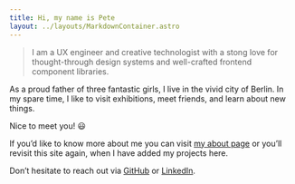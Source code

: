 ```yaml
---
title: Hi, my name is Pete
layout: ../layouts/MarkdownContainer.astro
---
```


> I am a UX engineer and creative technologist with a stong love for thought-through design systems and well-crafted frontend component libraries.

As a proud father of three fantastic girls, I live in the vivid city of Berlin. In my spare time, I like to visit exhibitions, meet friends, and learn about new things.

Nice to meet you! 😃

If you’d like to know more about me you can visit [my about page](/about) or you’ll revisit this site again, when I have added my projects here.

Don’t hesitate to reach out via [GitHub](https://github.com/PDXIII) or [LinkedIn](https://www.linkedin.com/in/pdxiii/).
